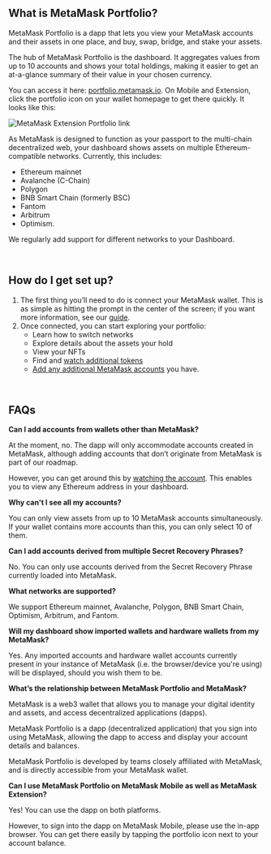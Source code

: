 What is MetaMask Portfolio?
---------------------------


MetaMask Portfolio is a dapp that lets you view your MetaMask accounts and their assets in one place, and buy, swap, bridge, and stake your assets. 


The hub of MetaMask Portfolio is the dashboard. It aggregates values from up to 10 accounts and shows your total holdings, making it easier to get an at-a-glance summary of their value in your chosen currency. 


You can access it here: [portfolio.metamask.io](https://portfolio.metamask.io/). On Mobile and Extension, click the portfolio icon on your wallet homepage to get there quickly. It looks like this: 


![MetaMask Extension Portfolio link](https://support.metamask.io/hc/article_attachments/14256928247963)


As MetaMask is designed to function as your passport to the multi-chain decentralized web, your dashboard shows assets on multiple Ethereum-compatible networks. Currently, this includes:


* Ethereum mainnet
* Avalanche (C-Chain)
* Polygon
* BNB Smart Chain (formerly BSC)
* Fantom
* Arbitrum
* Optimism.


We regularly add support for different networks to your Dashboard. 


 


How do I get set up?
--------------------


1. The first thing you’ll need to do is connect your MetaMask wallet. This is as simple as hitting the prompt in the center of the screen; if you want more information, see our [guide](https://support.metamask.io/hc/articles/8324584621083).
2. Once connected, you can start exploring your portfolio:
	* Learn how to switch networks
	* Explore details about the assets your hold
	* View your NFTs
	* Find and [watch additional tokens](https://support.metamask.io/hc/articles/8324356266907)
	* [Add any additional MetaMask accounts](https://support.metamask.io/hc/articles/8324584621083) you have.


 


FAQs
----




**Can I add accounts from wallets other than MetaMask?**

At the moment, no. The dapp will only accommodate accounts created in MetaMask, although adding accounts that don’t originate from MetaMask is part of our roadmap. 


However, you can get around this by [watching the account](https://support.metamask.io/hc/articles/8324454669339). This enables you to view any Ethereum address in your dashboard.





**Why can't I see all my accounts?**

You can only view assets from up to 10 MetaMask accounts simultaneously. If your wallet contains more accounts than this, you can only select 10 of them.





**Can I add accounts derived from multiple Secret Recovery Phrases?**

No. You can only use accounts derived from the Secret Recovery Phrase currently loaded into MetaMask.





**What networks are supported?**

We support Ethereum mainnet, Avalanche, Polygon, BNB Smart Chain, Optimism, Arbitrum, and Fantom.





**Will my dashboard show imported wallets and hardware wallets from my MetaMask?**

Yes. Any imported accounts and hardware wallet accounts currently present in your instance of MetaMask (i.e. the browser/device you're using) will be displayed, should you wish them to be.





**What’s the relationship between MetaMask Portfolio and MetaMask?**

MetaMask is a web3 wallet that allows you to manage your digital identity and assets, and access decentralized applications (dapps).


MetaMask Portfolio is a dapp (decentralized application) that you sign into using MetaMask, allowing the dapp to access and display your account details and balances.


MetaMask Portfolio is developed by teams closely affiliated with MetaMask, and is directly accessible from your MetaMask wallet.





**Can I use MetaMask Portfolio on MetaMask Mobile as well as MetaMask Extension?**

Yes! You can use the dapp on both platforms.


However, to sign into the dapp on MetaMask Mobile, please use the in-app browser. You can get there easily by tapping the portfolio icon next to your account balance.





